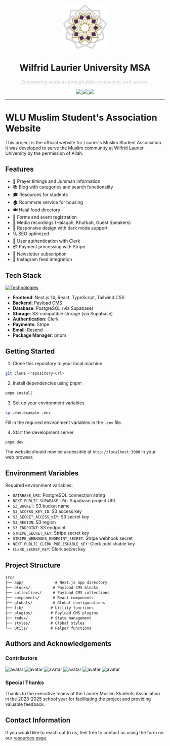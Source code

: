 <!-- MSA Banner -->

<p align="center">
  <img src="src/logo.png" width="140" />
</p>

<h1 align="center">
  <strong>Wilfrid Laurier University MSA</strong>
</h1>

<p align="center">
  <em><span style="color:#CCCCCC;">Empowering students through faith, community, and service.</span></em>
</p>

<p align="center">
  <a href="https://wlumsa.org">
    <img src="https://img.shields.io/badge/Website-wlumsa.org-0A66C2?style=for-the-badge&logo=Google%20Chrome&logoColor=white" />
  </a>
  <a href="https://www.instagram.com/wlumsa/">
    <img src="https://img.shields.io/badge/Instagram-@wlumsa-E4405F?style=for-the-badge&logo=instagram&logoColor=white" />
  </a>
  <a href="mailto:msa@mylaurier.ca">
    <img src="https://img.shields.io/badge/Email-msa@mylaurier.ca-D14836?style=for-the-badge&logo=gmail&logoColor=white" />
  </a>
</p>


---

# WLU Muslim Student's Association Website

This project is the official website for Laurier's Muslim Student Association. It was developed to serve the Muslim community at Wilfrid Laurier University by the permission of Allah.

## Features

- 🕌 Prayer timings and Jummah information
- 📚 Blog with categories and search functionality
- 🎓 Resources for students
- 🏠 Roommate service for housing
- 🍽️ Halal food directory
- 📝 Forms and event registration
- 🎥 Media recordings (Halaqah, Khutbah, Guest Speakers)
- 📱 Responsive design with dark mode support
- 🔍 SEO optimized
- 🔐 User authentication with Clerk
- 💳 Payment processing with Stripe
- 📧 Newsletter subscription
- 📸 Instagram feed integration

## Tech Stack

[![Technologies](https://skillicons.dev/icons?i=nextjs,typescript,tailwind,react,postgres,supabase,aws)](https://skillicons.dev)

- **Frontend**: Next.js 14, React, TypeScript, Tailwind CSS
- **Backend**: Payload CMS
- **Database**: PostgreSQL (via Supabase)
- **Storage**: S3-compatible storage (via Supabase)
- **Authentication**: Clerk
- **Payments**: Stripe
- **Email**: Resend
- **Package Manager**: pnpm

## Getting Started

1. Clone this repository to your local machine
```bash
git clone <repository-url>
```

2. Install dependencies using pnpm
```bash
pnpm install
```

3. Set up your environment variables
```bash
cp .env.example .env
```
Fill in the required environment variables in the `.env` file.

4. Start the development server
```bash
pnpm dev
```

The website should now be accessible at `http://localhost:3000` in your web browser.

## Environment Variables

Required environment variables:
- `DATABASE_URI`: PostgreSQL connection string
- `NEXT_PUBLIC_SUPABASE_URL`: Supabase project URL
- `S3_BUCKET`: S3 bucket name
- `S3_ACCESS_KEY_ID`: S3 access key
- `S3_SECRET_ACCESS_KEY`: S3 secret key
- `S3_REGION`: S3 region
- `S3_ENDPOINT`: S3 endpoint
- `STRIPE_SECRET_KEY`: Stripe secret key
- `STRIPE_WEBHOOKS_ENDPOINT_SECRET`: Stripe webhook secret
- `NEXT_PUBLIC_CLERK_PUBLISHABLE_KEY`: Clerk publishable key
- `CLERK_SECRET_KEY`: Clerk secret key

## Project Structure

```
src/
├── app/              # Next.js app directory
├── blocks/          # Payload CMS blocks
├── collections/     # Payload CMS collections
├── components/      # React components
├── globals/         # Global configurations
├── lib/            # Utility functions
├── plugins/        # Payload CMS plugins
├── redux/          # State management
├── styles/         # Global styles
└── Utils/          # Helper functions
```

## Authors and Acknowledgements

### Contributors
![avatar](https://images.weserv.nl/?url=https://github.com/Syed-Ahmed02.png?v=4&h=100&w=100fit=cover&mask=circle) ![avatar](https://images.weserv.nl/?url=https://github.com/rzlm.png?v=4&h=100&w=100fit=cover&mask=circle) ![avatar](https://images.weserv.nl/?url=https://github.com/MarufHossain14.png?v=4&h=100&w=100fit=cover&mask=circle) ![avatar](https://images.weserv.nl/?url=https://github.com/UsamaMo.png?v=4&h=100&w=100fit=cover&mask=circle) ![avatar](https://images.weserv.nl/?url=https://github.com/mxsaad.png?v=4&h=100&w=100fit=cover&mask=circle) ![avatar](https://images.weserv.nl/?url=https://github.com/yusrahassan737.png?v=4&h=100&w=100fit=cover&mask=circle)

### Special Thanks
Thanks to the executive teams of the Laurier Muslim Students Association in the 2023-2025 school year for facilitating the project and providing valuable feedback.

## Contact Information
If you would like to reach out to us, feel free to contact us using the form on our [resources page](https://www.wlumsa.org/resources).
